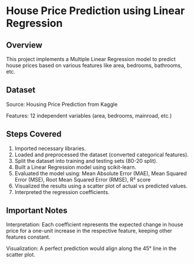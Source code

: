 # House Price Prediction using Linear Regression

## Overview
This project implements a Multiple Linear Regression model to predict house prices based on various features like area, bedrooms, bathrooms, etc.

## Dataset

Source: Housing Price Prediction from Kaggle

Features: 12 independent variables (area, bedrooms, mainroad, etc.)

## Steps Covered

1. Imported necessary libraries.
2. Loaded and preprocessed the dataset (converted categorical features).
3. Split the dataset into training and testing sets (80-20 split).
4. Built a Linear Regression model using scikit-learn.
5.  Evaluated the model using: Mean Absolute Error (MAE), Mean Squared Error (MSE), Root Mean Squared Error (RMSE), R² score
6. Visualized the results using a scatter plot of actual vs predicted values.
7. Interpreted the regression coefficients.


## Important Notes

Interpretation:
Each coefficient represents the expected change in house price for a one-unit increase in the respective feature, keeping other features constant.

Visualization:
A perfect prediction would align along the 45° line in the scatter plot.
